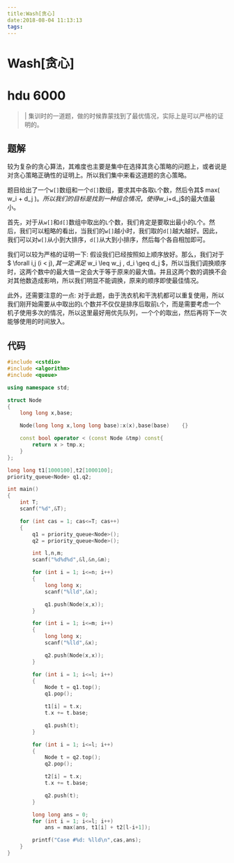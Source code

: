 ```yaml
---
title:Wash[贪心]
date:2018-08-04 11:13:13
tags:
---
```


# Wash[贪心]

# hdu 6000

> | 集训时的一道题，做的时候靠蒙找到了最优情况，实际上是可以严格的证明的。

<!--more-->

## 题解

较为复杂的贪心算法，其难度也主要是集中在选择其贪心策略的问题上，或者说是对贪心策略正确性的证明上。所以我们集中来看这道题的贪心策略。

题目给出了一个`w[]`数组和一个`d[]`数组，要求其中各取`L`个数，然后令其$ max( w_i + d_j )$。所以我们的目标是找到一种组合情况，使得$w_i+d_j$的最大值最小。

首先，对于从`w[]`和`d[]`数组中取出的`L`个数，我们肯定是要取出最小的`L`个。然后，我们可以粗略的看出，当我们的`w[]`越小时，我们取的`d[]`越大越好。因此，我们可以对`w[]`从小到大排序，`d[]`从大到小排序，然后每个各自相加即可。

我们可以较为严格的证明一下: 假设我们已经按照如上顺序放好。那么，我们对于$ \forall i,j (i < j)$, 其一定满足$ w_i \leq w_j , d_i \geq d_j $，所以当我们调换顺序时，这两个数中的最大值一定会大于等于原来的最大值。并且这两个数的调换不会对其他数造成影响，所以我们明显不能调换，原来的顺序即使最佳情况。

此外，还需要注意的一点: 对于此题，由于洗衣机和干洗机都可以重复使用，所以我们刚开始需要从中取出的`L`个数并不仅仅是排序后取前`L`个，而是需要考虑一个机子使用多次的情况，所以这里最好用优先队列，一个个的取出，然后再将下一次能够使用的时间放入。

## 代码

```C++
#include <cstdio>
#include <algorithm>
#include <queue>

using namespace std;

struct Node
{
	long long x,base;

	Node(long long x,long long base):x(x),base(base)	{}

	const bool operator < (const Node &tmp) const{
		return x > tmp.x;
	}
};

long long t1[1000100],t2[1000100];
priority_queue<Node> q1,q2;

int main()
{
	int T;
	scanf("%d",&T);

	for (int cas = 1; cas<=T; cas++)
	{
		q1 = priority_queue<Node>();
		q2 = priority_queue<Node>();

		int l,n,m;
		scanf("%d%d%d",&l,&n,&m);

		for (int i = 1; i<=n; i++)
		{
			long long x;
			scanf("%lld",&x);

			q1.push(Node(x,x));
		}

		for (int i = 1; i<=m; i++)
		{
			long long x;
			scanf("%lld",&x);

			q2.push(Node(x,x));
		}

		for (int i = 1; i<=l; i++)
		{
			Node t = q1.top();
			q1.pop();

			t1[i] = t.x;
			t.x += t.base;

			q1.push(t);
		}

		for (int i = 1; i<=l; i++)
		{
			Node t = q2.top();
			q2.pop();

			t2[i] = t.x;
			t.x += t.base;

			q2.push(t);
		}

		long long ans = 0;
		for (int i = 1; i<=l; i++)
			ans = max(ans, t1[i] + t2[l-i+1]);

		printf("Case #%d: %lld\n",cas,ans);
	}
}
```